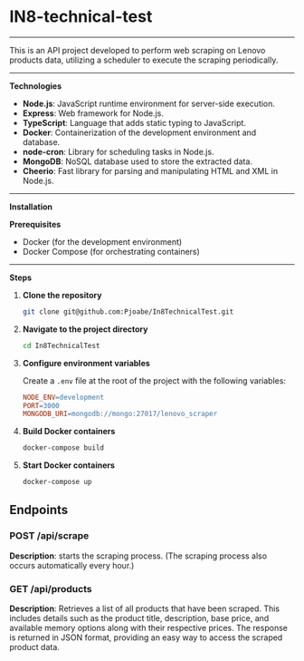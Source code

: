 # IN8-technical-test
---

This is an API project developed to perform web scraping on Lenovo products data, utilizing a scheduler to execute the scraping periodically.

---

**Technologies**

- **Node.js**: JavaScript runtime environment for server-side execution.
- **Express**: Web framework for Node.js.
- **TypeScript**: Language that adds static typing to JavaScript.
- **Docker**: Containerization of the development environment and database.
- **node-cron**: Library for scheduling tasks in Node.js.
- **MongoDB**: NoSQL database used to store the extracted data.
- **Cheerio**: Fast library for parsing and manipulating HTML and XML in Node.js.

---

**Installation**

**Prerequisites**
- Docker (for the development environment)
- Docker Compose (for orchestrating containers)

---

**Steps**

1. **Clone the repository**

    ```bash
    git clone git@github.com:Pjoabe/In8TechnicalTest.git
    ```

2. **Navigate to the project directory**

    ```bash
    cd In8TechnicalTest
    ```

3. **Configure environment variables**

    Create a `.env` file at the root of the project with the following variables:

    ```makefile
    NODE_ENV=development
    PORT=3000
    MONGODB_URI=mongodb://mongo:27017/lenovo_scraper
    ```

4. **Build Docker containers**

    ```bash
    docker-compose build
    ```

5. **Start Docker containers**

    ```bash
    docker-compose up
    ```
## Endpoints

### POST /api/scrape

**Description**: starts the scraping process. (The scraping process also occurs automatically every hour.)

### GET /api/products

**Description**: Retrieves a list of all products that have been scraped. This includes details such as the product title, description, base price, and available memory options along with their respective prices. The response is returned in JSON format, providing an easy way to access the scraped product data.
